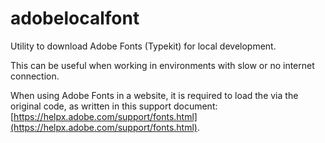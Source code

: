 # adobelocalfont

Utility to download Adobe Fonts (Typekit) for local development.

This can be useful when working in environments with slow or no internet connection.

When using Adobe Fonts in a website, it is required to load the via the original code, as written in this support document: [https://helpx.adobe.com/support/fonts.html](https://helpx.adobe.com/support/fonts.html).